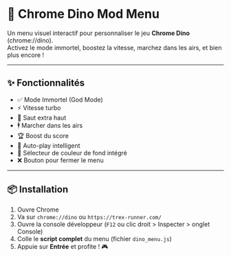 # 🦖 Chrome Dino Mod Menu

Un menu visuel interactif pour personnaliser le jeu **Chrome Dino** (chrome://dino).  
Activez le mode immortel, boostez la vitesse, marchez dans les airs, et bien plus encore !

---

## ✨ Fonctionnalités

- ✅ Mode Immortel (God Mode)
- ⚡ Vitesse turbo
- 🚀 Saut extra haut
- 🕴️ Marcher dans les airs
- 🏆 Boost du score
- 🤖 Auto-play intelligent
- 🎨 Sélecteur de couleur de fond intégré
- ❌ Bouton pour fermer le menu

---

## 📦 Installation

1. Ouvre Chrome
2. Va sur `chrome://dino` ou `https://trex-runner.com/`
3. Ouvre la console développeur (`F12` ou clic droit > Inspecter > onglet Console)
4. Colle le **script complet** du menu (fichier `dino_menu.js`)
5. Appuie sur **Entrée** et profite ! 🎮
